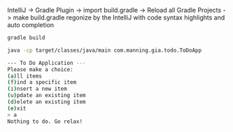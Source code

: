 IntelliJ -> Gradle Plugin -> import build.gradle -> Reload all Gradle Projects -> make build.gradle regonize by the IntelliJ with code syntax highlights and auto completion

```bash
gradle build

java -cp target/classes/java/main com.manning.gia.todo.ToDoApp

--- To Do Application ---
Please make a choice:
(a)ll items
(f)ind a specific item
(i)nsert a new item
(u)pdate an existing item
(d)elete an existing item
(e)xit
> a
Nothing to do. Go relax!
```
